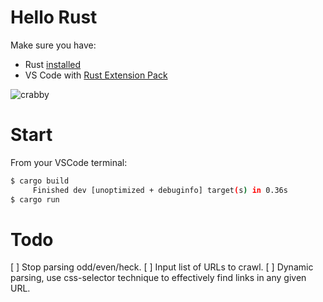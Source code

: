 # Hello Rust
Make sure you have: 
- Rust [installed][rustInstall]
- VS Code with [Rust Extension Pack][vsExtPck]

![crabby](https://mir-s3-cdn-cf.behance.net/project_modules/disp/7df0bd42774743.57ee5f32bd76e.gif)

# Start
From your VSCode terminal:
```sh
$ cargo build
     Finished dev [unoptimized + debuginfo] target(s) in 0.36s
$ cargo run
```

# Todo
[ ] Stop parsing odd/even/heck.
[ ] Input list of URLs to crawl.
[ ] Dynamic parsing, use css-selector technique to effectively find links in any given URL.

[rustInstall]: <https://www.rust-lang.org/tools/install>
[vsExtPck]: <https://marketplace.visualstudio.com/items?itemName=swellaby.rust-pack>
